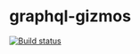 # graphql-gizmos

[![Build status](https://ci.appveyor.com/api/projects/status/dequif4j9oea4wkc/branch/master?svg=true)](https://ci.appveyor.com/project/robstenbom/graphql-gizmos/branch/master)
